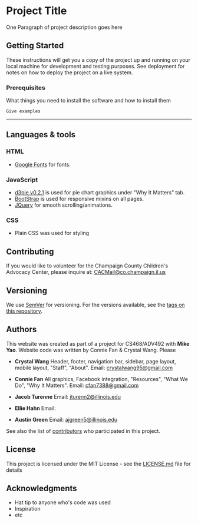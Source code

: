 # Project Title

One Paragraph of project description goes here

## Getting Started

These instructions will get you a copy of the project up and running on your local machine for development and testing purposes. See deployment for notes on how to deploy the project on a live system.

### Prerequisites

What things you need to install the software and how to install them

```
Give examples
```

---

## Languages & tools

### HTML

- [Google Fonts](https://fonts.google.com/) for fonts.

### JavaScript

- [d3pie v0.2.1](http://d3pie.org/) is used for pie chart graphics under "Why It Matters" tab.
- [BootStrap](https://getbootstrap.com/) is used for responsive mixins on all pages.
- [JQuery](https://fonts.google.com/) for smooth scrolling/animations.

### CSS

- Plain CSS was used for styling


## Contributing

If you would like to volunteer for the Champaign County Children's Advocacy Center, please
inquire at: CACMail@co.champaign.il.us

## Versioning

We use [SemVer](http://semver.org/) for versioning. For the versions available, see the [tags on this repository](https://github.com/your/project/tags). 

## Authors

This website was created as part of a project for CS468/ADV492 with **Mike Yao**. Website code
was written by Connie Fan & Crystal Wang. Please 

* **Crystal Wang** 
Header, footer, navigation bar, sidebar, page layout, mobile layout, "Staff", "About".
Email: crystalwang95@gmail.com

* **Connie Fan** 
All graphics, Facebook integration, "Resources", "What We Do", "Why It Matters".
Email: cfan7388@gmail.com

* **Jacob Turenne**
Email: jturenn2@illinois.edu

* **Ellie Hahn**
Email: 

* **Austin Green**
Email: ajgreen5@illinois.edu

See also the list of [contributors](https://github.com/your/project/contributors) who participated in this project.

## License

This project is licensed under the MIT License - see the [LICENSE.md](LICENSE.md) file for details

## Acknowledgments

* Hat tip to anyone who's code was used
* Inspiration
* etc
